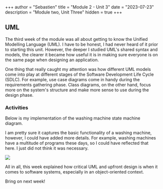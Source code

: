 +++
author = "Sebastien"
title = "Module 2 - Unit 3"
date = "2023-07-23"
description = "Module two, Unit Three"
hidden = true
+++

## UML

The third week of the module was all about getting to know the Unified Modelling Language (UML). I have to be honest, I had never heard of it prior to starting this unit.
However, the deeper I studied UML's shared syntax and models, the clearer it became how useful it is in making sure everyone is on the same page when designing an application.

One thing that really caught my attention was how different UML models come into play at different stages of the Software Development Life Cycle (SDLC). For example, use case diagrams come in handy during the requirements gathering phase. Class diagrams, on the other hand, focus more on the system's structure and make more sense to use during the design phase.

### Activities

Below is my implementation of the washing machine state machine diagram.

I am pretty sure it captures the basic functionality of a washing machine, however, I could have added more details. For example, washing machines have a multitude of programs these days, so I could have reflected that here. I just did not think it was necessary.

![](/washing_machine_uml.png)


All in all, this week explained how critical UML and upfront design is when it comes to software systems, especially in an object-oriented context.

Bring on next week!